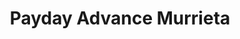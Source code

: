 ---
title: Payday Advance Murrieta
slug: payday-advance-murrieta
updated-on: '2024-05-30T13:44:31.749Z'
created-on: '2024-05-30T13:41:46.671Z'
published-on: '2024-05-30T13:54:32.469Z'
f_city-state-2:
- cms/city/menifee-ca.md
- cms/city/murrieta-ca.md
- cms/city/temecula-ca.md
- cms/city/sun-city-ca.md
- cms/city/lake-elsinore-ca.md
f_locations:
- cms/payday-loan/payday-advance-murrieta-23763.md
- cms/payday-loan/payday-advance-murrieta-23764.md
- cms/payday-loan/payday-advance-murrieta-23765.md
- cms/payday-loan/payday-advance-murrieta-23766.md
- cms/payday-loan/payday-advance-murrieta-23767.md
- cms/payday-loan/payday-advance-murrieta-23768.md
f_states:
- cms/state/california.md
layout: '[company].html'
tags: company
---